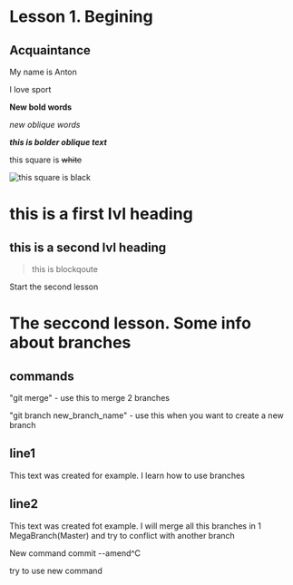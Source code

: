 # Lesson 1. Begining

## **Acquaintance**

My name is Anton

I love sport

**New bold words**

*new oblique words*

***this is bolder oblique text***

this square is ~~white~~

![this square is black](p1.JPG)

# this is a first lvl heading

## this is a second lvl heading

> this is blockqoute 

Start the second lesson

# The seccond lesson. Some info about branches

## commands

"git merge" - use this to merge 2 branches

"git branch new_branch_name" - use this when you want to create a new branch

## line1

This text was created for example. I learn how to use branches

## line2

This text was created fot example. I will merge all this branches in 1 MegaBranch(Master) and try to conflict with another branch

New command commit --amend^C

try to use new command